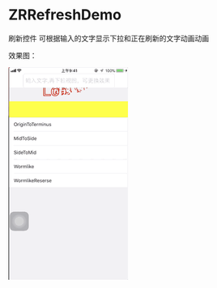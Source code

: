 # ZRRefreshDemo
刷新控件
可根据输入的文字显示下拉和正在刷新的文字动画动画

效果图：

![image](https://github.com/LZRun/ZRRefreshDemo/blob/master/效果图/2c5094c9143e7fbc8d39756a14f2b8e7.gif)

